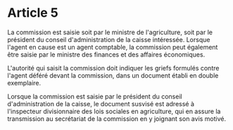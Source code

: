 # Article 5

La commission est saisie soit par le ministre de l'agriculture, soit par le président du conseil d'administration de la caisse intéressée. Lorsque l'agent en cause est un agent comptable, la commission peut également être saisie par le ministre des finances et des affaires économiques.

L'autorité qui saisit la commission doit indiquer les griefs formulés contre l'agent déféré devant la commission, dans un document établi en double exemplaire.

Lorsque la commission est saisie par le président du conseil d'administration de la caisse, le document susvisé est adressé à l'inspecteur divisionnaire des lois sociales en agriculture, qui en assure la transmission au secrétariat de la commission en y joignant son avis motivé.
